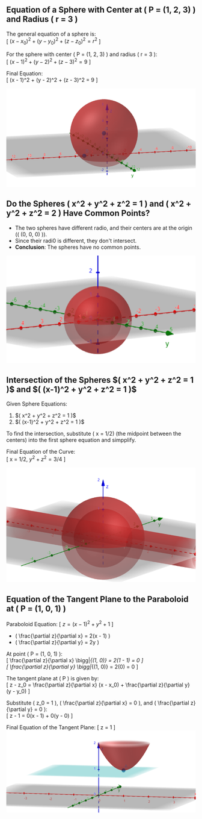 

## Equation of a Sphere with Center at \( P = (1, 2, 3) \) and Radius \( r = 3 \)

The general equation of a sphere is:  
\[
$(x - x_0)^2 + (y - y_0)^2 + (z - z_0)^2 = r^2$
\]

For the sphere with center \( P = (1, 2, 3) \) and radius \( r = 3 \):  
\[
$(x - 1)^2 + (y - 2)^2 + (z - 3)^2 = 9$
\]

Final Equation:  
\[
(x - 1)^2 + (y - 2)^2 + (z - 3)^2 = 9
\]

![Equation generated](Exercises_Mathematics\Sphere_1.png)

## Do the Spheres \( x^2 + y^2 + z^2 = 1 \) and \( x^2 + y^2 + z^2 = 2 \) Have Common Points?

- The two spheres have different radio, and their centers are at the origin (\( (0, 0, 0) \)).
- Since their radi0 is different, they don't intersect.
- **Conclusion**: The spheres have no common points.

![Equation generated](Exercises_Mathematics\Sphere_2.png)

## Intersection of the Spheres \$( x^2 + y^2 + z^2 = 1 \)$ and \$( (x-1)^2 + y^2 + z^2 = 1 \)$

Given Sphere Equations:
1. \$( x^2 + y^2 + z^2 = 1 \)$
2. \$( (x-1)^2 + y^2 + z^2 = 1 \)$

To find the intersection, substitute ( x = 1/2) (the midpoint between the centers) into the first sphere equation and simpplify. 

Final Equation of the Curve:  
\[
x = 1/2, $y^2 + z^2 = 3/4$
\]

 ![Equation generated](Exercises_Mathematics\Sphere_3.png)

## Equation of the Tangent Plane to the Paraboloid at \( P = (1, 0, 1) \)

Paraboloid Equation:
\[
$z = (x - 1)^2 + y^2 + 1$
\]

- \( \frac{\partial z}{\partial x} = 2(x - 1) \)  
- \( \frac{\partial z}{\partial y} = 2y \)

At point \( P = (1, 0, 1) \):  
\[
\frac{\partial z}{\partial x} \bigg|_{(1, 0)} = 2(1 - 1) = 0
\]  
\[
\frac{\partial z}{\partial y} \bigg|_{(1, 0)} = 2(0) = 0
\]

The tangent plane at \( P \) is given by:  
\[
z - z_0 = \frac{\partial z}{\partial x} (x - x_0) + \frac{\partial z}{\partial y} (y - y_0)
\]

Substitute \( z_0 = 1 \), \( \frac{\partial z}{\partial x} = 0 \), and \( \frac{\partial z}{\partial y} = 0 \):  
\[
z - 1 = 0(x - 1) + 0(y - 0)
\]

Final Equation of the Tangent Plane:
\[
z = 1
\]
 ![Equation generated](Exercises_Mathematics\Sphere_4.png)
